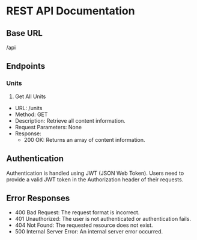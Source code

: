 # REST API Documentation

## Base URL

/api

## Endpoints

### Units

1. Get All Units

- URL: /units
- Method: GET
- Description: Retrieve all content information.
- Request Parameters: None
- Response:
  - 200 OK: Returns an array of content information.

## Authentication

Authentication is handled using JWT (JSON Web Token). Users need to provide a valid JWT token in the Authorization header of their requests.

## Error Responses

- 400 Bad Request: The request format is incorrect.
- 401 Unauthorized: The user is not authenticated or authentication fails.
- 404 Not Found: The requested resource does not exist.
- 500 Internal Server Error: An internal server error occurred.
